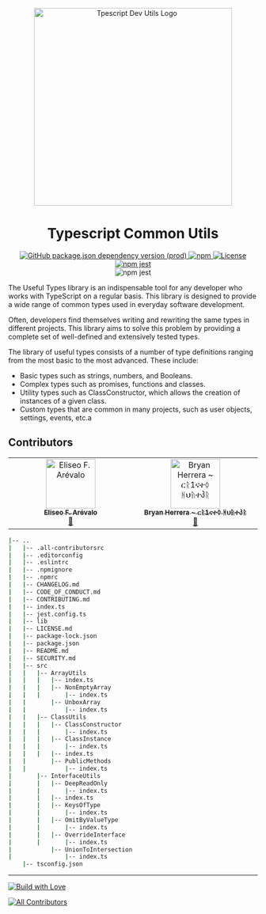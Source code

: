 <p align="center">
    <img src="https://typescript-dev-utils.netlify.app/assets/img/LOGO-BANNER.png" align="center" width="400px" alt="Tpescript Dev Utils Logo">
</p>
<div align="center">
  <h1>
    Typescript Common Utils
  </h1>
</div>
<div align="center">
  <a align="center" href="https://www.npmjs.com/package/typescript">
    <img alt="GitHub package.json dependency version (prod)" src="https://img.shields.io/github/package-json/dependency-version/bryan-herrera-dev/typescript-common-utils/typescript">
  </a>
  <a align="center" href="https://www.npmjs.com/package/typescript-dev-utils?activeTab=readme">
    <img alt="npm" src="https://img.shields.io/npm/v/typescript-dev-utils.svg?style=flat-square">
  </a>
  <a align="center" href="https://github.com/Bryan-Herrera-DEV/typescript-common-utils/blob/main/LICENSE.md">
    <img alt="License" src="https://img.shields.io/github/license/bryan-herrera-dev/typescript-common-utils.svg">
  </a>
  <a align="center" href="https://typescript-dev-utils.netlify.app/#/">
    <img alt="npm jest" src="https://img.shields.io/website?up_message=Documentation&url=https%3A%2F%2Ftypescript-dev-utils.netlify.app%2F%23%2F">
  </a>
  <div align="center">
    <img alt="npm jest" src="https://github.com/Bryan-Herrera-DEV/typescript-common-utils/workflows/CodeQL/badge.svg">
  </div>
</div>

The Useful Types library is an indispensable tool for any developer who works with TypeScript on a regular basis. This library is designed to provide a wide range of common types used in everyday software development.

Often, developers find themselves writing and rewriting the same types in different projects. This library aims to solve this problem by providing a complete set of well-defined and extensively tested types.

The library of useful types consists of a number of type definitions ranging from the most basic to the most advanced. These include:

- Basic types such as strings, numbers, and Booleans.
- Complex types such as promises, functions and classes.
- Utility types such as ClassConstructor, which allows the creation of instances of a given class.
- Custom types that are common in many projects, such as user objects, settings, events, etc.a

## Contributors
<!-- ALL-CONTRIBUTORS-LIST:START - Do not remove or modify this section -->
<!-- prettier-ignore-start -->
<!-- markdownlint-disable -->
<table>
  <tbody>
    <tr>
      <td align="center" valign="top" width="14.28%"><a href="https://eliseodesign.github.io/"><img src="https://avatars.githubusercontent.com/u/96401071?v=4?s=100" width="100px;" alt="Eliseo F. Arévalo"/><br /><sub><b>Eliseo F. Arévalo</b></sub></a><br /><a href="https://github.com/Bryan-Herrera-DEV/typescript-common-utils/commits?author=eliseodesign" title="Documentation">📖</a></td>
      <td align="center" valign="top" width="14.28%"><a href="https://bryan-herrera.netlify.app/"><img src="https://avatars.githubusercontent.com/u/50712646?v=4?s=100" width="100px;" alt="Bryan Herrera ~ ርᚱ1ናተᛰ ᚻህᚥተპᚱ"/><br /><sub><b>Bryan Herrera ~ ርᚱ1ናተᛰ ᚻህᚥተპᚱ</b></sub></a><br /><a href="#maintenance-Bryan-Herrera-DEV" title="Maintenance">🚧</a></td>
    </tr>
  </tbody>
</table>

<!-- markdownlint-restore -->
<!-- prettier-ignore-end -->

<!-- ALL-CONTRIBUTORS-LIST:END -->
<!-- markdownlint-disable -->

<!-- markdownlint-restore -->
<!-- prettier-ignore-end -->

<!-- ALL-CONTRIBUTORS-LIST:END -->


<!-- markdownlint-project-tree -->

```bash
|-- ..
|   |-- .all-contributorsrc
|   |-- .editorconfig
|   |-- .eslintrc
|   |-- .npmignore
|   |-- .npmrc
|   |-- CHANGELOG.md
|   |-- CODE_OF_CONDUCT.md
|   |-- CONTRIBUTING.md
|   |-- index.ts
|   |-- jest.config.ts
|   |-- lib
|   |-- LICENSE.md
|   |-- package-lock.json
|   |-- package.json
|   |-- README.md
|   |-- SECURITY.md
|   |-- src
|   |   |-- ArrayUtils
|   |   |   |-- index.ts
|   |   |   |-- NonEmptyArray
|   |   |       |-- index.ts
|   |       |-- UnboxArray
|   |           |-- index.ts
|   |   |-- ClassUtils
|   |   |   |-- ClassConstructor
|   |   |       |-- index.ts
|   |   |   |-- ClassInstance
|   |   |       |-- index.ts
|   |   |   |-- index.ts
|   |       |-- PublicMethods
|   |           |-- index.ts
|       |-- InterfaceUtils
|       |   |-- DeepReadOnly
|       |       |-- index.ts
|       |   |-- index.ts
|       |   |-- KeysOfType
|       |       |-- index.ts
|       |   |-- OmitByValueType
|       |       |-- index.ts
|       |   |-- OverrideInterface
|       |       |-- index.ts
|           |-- UnionToIntersection
|               |-- index.ts
    |-- tsconfig.json

```

<!-- end-markdownlint-project-tree -->
<hr>

<a align="center" href="https://github.com/Bryan-Herrera-DEV">
  <img alt="Build with Love" src="http://ForTheBadge.com/images/badges/built-with-love.svg">
</a>

<!-- ALL-CONTRIBUTORS-BADGE:START - Do not remove or modify this section -->
[![All Contributors](https://img.shields.io/badge/all_contributors-2-orange.svg?style=flat-square)](#contributors-)
<!-- ALL-CONTRIBUTORS-BADGE:END -->
